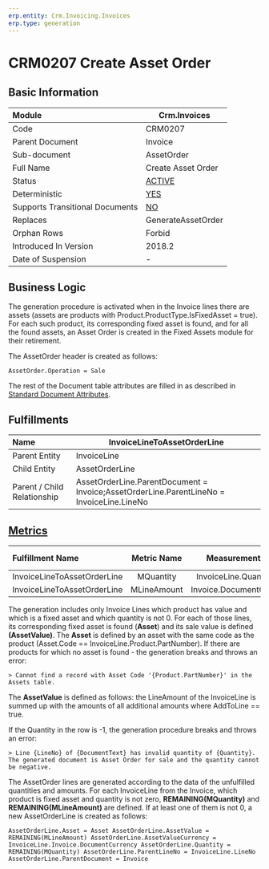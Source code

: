 ```yaml
---
erp.entity: Crm.Invoicing.Invoices
erp.type: generation
---
```


# CRM0207 Create Asset Оrder

## Basic Information

| Module                          | Crm.Invoices                                                 |
| :------------------------------ | ------------------------------------------------------------ |
| Code                            | CRM0207                                                      |
| Parent Document                 | Invoice                                                      |
| Sub-document                    | AssetOrder                                                   |
| Full Name                       | Create Asset Оrder                                           |
| Status                          | [ACTIVE](xref:generation-procedures) |
| Deterministic                   | [YES](https://olddocs.erp.net/tech/document-generation-and-transitional-documents-194314241.html) |
| Supports Transitional Documents | [NO](https://olddocs.erp.net/tech/document-generation-and-transitional-documents-194314241.html) |
| Replaces                        | GenerateAssetOrder	                                         |
| Orphan Rows                     | Forbid                                                       |
| Introduced In Version           | 2018.2                                                       |
| Date of Suspension              | -                                                            |

## Business Logic

The generation procedure is activated when in the Invoice lines there are assets (assets are products with Product.ProductType.IsFixedAsset = true). For each such product, its corresponding fixed asset is found, and for all the found assets, an Asset Order is created in the Fixed Assets module for their retirement.

The AssetOrder header is created as follows:

```
AssetOrder.Operation = Sale
```

The rest of the Document table attributes are filled in as described in [Standard Document Attributes](../reference/standard-document-attributes.md).

## Fulfillments

| Name                        | InvoiceLineToAssetOrderLine                                  |
| :-------------------------- | ------------------------------------------------------------ |
| Parent Entity               | InvoiceLine                                                  |
| Child Entity                | AssetOrderLine                                               |
| Parent / Child Relationship | AssetOrderLine.ParentDocument = Invoice;AssetOrderLine.ParentLineNo = InvoiceLine.LineNo |

## [Metrics](../reference/metrics.md)

| Fulfillment Name            | Metric Name |     Measurement Unit     | Parent Value           | Child Value               | New Record |
| :-------------------------- | :---------: | :----------------------: | :--------------------- | :------------------------ | :--------- |
| InvoiceLineToAssetOrderLine |  MQuantity  | InvoiceLine.QuantityUnit | InvoiceLine.Quantity   | AssetOrderLine.Quantity   | YES        |
| InvoiceLineToAssetOrderLine | MLineAmount | Invoice.DocumentCurrency | InvoiceLine.AssetValue | AssetOrderLine.AssetValue | YES        |

The generation includes only Invoice Lines which product has value and which is a fixed asset and which quantity is not 0. For each of those lines, its corresponding fixed asset is found (**Asset**) and its sale value is defined **(AssetValue)**. The **Asset** is defined by an asset with the same code as the product (Asset.Code == InvoiceLine.Product.PartNumber).
If there are products for which no asset is found - the generation breaks and throws an error:

```
> Cannot find a record with Asset Code '{Product.PartNumber}' in the Assets table.
```

The **AssetValue** is defined as follows: the LineAmount of the InvoiceLine is summed up with the amounts of all additional amounts where AddToLine == true.

If the Quantity in the row is -1, the generation procedure breaks and throws an error:

```
> Line {LineNo} of {DocumentText} has invalid quantity of {Quantity}. The generated document is Asset Order for sale and the quantity cannot be negative.
```

The AssetOrder lines are generated according to the data of the unfulfilled quantities and amounts. For each InvoiceLine from the Invoice, which product is fixed asset and quantity is not zero, **REMAINING(MQuantity)** and **REMAINING(MLineAmount)** are defined. If at least one of them is not 0, a new AssetOrderLine is created as follows:

```
AssetOrderLine.Asset = Asset AssetOrderLine.AssetValue = REMAINING(MLineAmount) AssetOrderLine.AssetValueCurrency = InvoiceLine.Invoice.DocumentCurrency AssetOrderLine.Quantity = REMAINING(MQuantity) AssetOrderLine.ParentLineNo = InvoiceLine.LineNo 
AssetOrderLine.ParentDocument = Invoice
```
